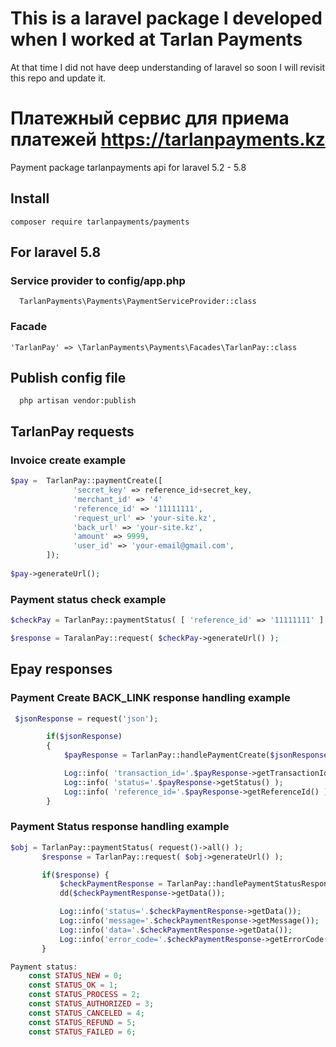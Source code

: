 # This is a laravel package I developed when I worked at Tarlan Payments
At that time I did not have deep understanding of laravel so soon I will revisit this repo and update it.

# Платежный сервис для приема платежей https://tarlanpayments.kz

Payment package tarlanpayments api for laravel 5.2 - 5.8

## Install
```
composer require tarlanpayments/payments
```

## For laravel 5.8 
    
### Service provider to config/app.php

```
  TarlanPayments\Payments\PaymentServiceProvider::class
```

### Facade 

``` 
'TarlanPay' => \TarlanPayments\Payments\Facades\TarlanPay::class
```

## Publish config file 

```
  php artisan vendor:publish
```

## TarlanPay requests

### Invoice create example
```php
$pay =  TarlanPay::paymentCreate([
              'secret_key' => reference_id+secret_key,
              'merchant_id' => '4'
              'reference_id' => '11111111',
              'request_url' => 'your-site.kz',
              'back_url' => 'your-site.kz',
              'amount' => 9999,
              'user_id' => 'your-email@gmail.com',              
        ]);
          
$pay->generateUrl();
```

### Payment status check example
```php
$checkPay = TarlanPay::paymentStatus( [ 'reference_id' => '11111111' ] );

$response = TaralanPay::request( $checkPay->generateUrl() );
```

## Epay responses
### Payment Create BACK_LINK response handling example 
```php
 $jsonResponse = request('json');

        if($jsonResponse)
        {
            $payResponse = TarlanPay::handlePaymentCreate($jsonResponse);

            Log::info( 'transaction_id='.$payResponse->getTransactionId() );
            Log::info( 'status='.$payResponse->getStatus() );
            Log::info( 'reference_id='.$payResponse->getReferenceId() );
        }
```
### Payment Status response handling example 
```php
$obj = TarlanPay::paymentStatus( request()->all() );
       $response = TarlanPay::request( $obj->generateUrl() );

       if($response) {
           $checkPaymentResponse = TarlanPay::handlePaymentStatusResponse( $response );
           dd($checkPaymentResponse->getData());

           Log::info('status='.$checkPaymentResponse->getData());
           Log::info('message='.$checkPaymentResponse->getMessage());
           Log::info('data='.$checkPaymentResponse->getData());
           Log::info('error_code='.$checkPaymentResponse->getErrorCode());
       }

Payment status:
    const STATUS_NEW = 0;
    const STATUS_OK = 1;
    const STATUS_PROCESS = 2;
    const STATUS_AUTHORIZED = 3;
    const STATUS_CANCELED = 4;
    const STATUS_REFUND = 5;
    const STATUS_FAILED = 6;
```

